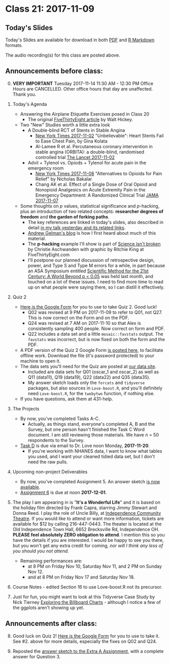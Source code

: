 # Class 21: 2017-11-09

## Today's Slides

Today's Slides are available for download in both [PDF](https://github.com/THOMASELOVE/431slides/blob/master/class_21/431_2017_class-21-slides.pdf) and [R Markdown](https://github.com/THOMASELOVE/431slides/blob/master/class_21/431_2017_class-21-slides.Rmd) formats. 

The audio recording(s) for this class are posted above.

## Announcements before class:

0. **VERY IMPORTANT** Tuesday 2017-11-14 11:30 AM - 12:30 PM Office Hours are CANCELLED. Other office hours that day are unaffected. Thank you.

1. Today's Agenda
    - Answering the Airplane Etiquette Exercises posed in Class 20
        - The original [FiveThirtyEight article](https://fivethirtyeight.com/features/airplane-etiquette-recline-seat/) by Walt Hickey.
    - Two "New" Studies worth a little extra look
        - A Double-blind RCT of Stents in Stable Angina
            - [New York Times 2017-11-02](https://www.nytimes.com/2017/11/02/health/heart-disease-stents.html?smprod=nytcore-ipad&smid=nytcore-ipad-share&_r=0) "Unbelievable": Heart Stents Fail to Ease Chest Pain, by Gina Kolata
            - Al-Lamee R et al. Percutaneous coronary intervention in stable angina (ORBITA): a double-blind, randomised controlled trial [The Lancet 2017-11-02](http://www.thelancet.com/journals/lancet/article/PIIS0140-6736(17)32714-9/fulltext?elsca1=tlxpr) 
        - Advil + Tylenol vs. Opiods + Tylenol for acute pain in the emergency room
            - [New York Times 2017-11-08](https://nyti.ms/2hUIj4O) "Alternatives to Opioids for Pain Relief" by Nicholas Bakalar
            - Chang AK et al. Effect of a Single Dose of Oral Opioid and Nonopioid Analgesics on Acute Extremity Pain in the Emergency Department: A Randomized Clinical Trial [JAMA 2017-11-07](https://jamanetwork.com/journals/jama/article-abstract/2661581)
    - Some thoughts on *p* values, statistical significance and *p*-hacking, plus an introduction of two related concepts: **researcher degrees of freedom** and **the garden of forking paths**.
        - The key references are linked in today's slides, also described in detail [in my talk yesterday and its related links](https://github.com/THOMASELOVE/RCR2017).
        - [Andrew Gelman's blog](http://andrewgelman.com/) is how I first heard about much of this material.
        - The **p-hacking** example I'll show is part of [Science isn't broken](https://fivethirtyeight.com/features/science-isnt-broken/#part1) by Christie Aschwanden with graphic by Ritchie King at FiveThirtyEight.com
        - I'll postpone our planned discussion of retrospective design, power, and Type S and Type M errors for a while, in part because an ASA Symposium entitled [Scientific Method for the 21st Century: A World Beyond p < 0.05](https://ww2.amstat.org/meetings/ssi/2017/onlineprogram/Program.cfm) was held last month, and touched on a lot of these issues. I need to find more time to read up on what people were saying there, so I can distill it effectively.

2. Quiz 2
    - [Here is the Google Form](https://goo.gl/forms/b9kGFNcLoAlMEbgg1) for you to use to take Quiz 2. Good luck!
        - Q02 was revised at 9 PM on 2017-11-09 to refer to Q01, not Q27. This is now correct on the Form and on the PDF.
        - Q24 was revised at 7 AM on 2017-11-10 so that Alex is consistently sampling 400 people. Now correct on form and PDF.
        - Q22 includes a data set and a little `mosaic::favstats` output. The `favstats` was incorrect, but is now fixed on both the form and the PDF.
    - A PDF version of the Quiz 2 Google Form [is posted here](https://github.com/THOMASELOVE/431slides/blob/master/class_21/431-quiz2-printed-from-google-form-pw-2017.pdf), to facilitate offline work. Download the file (it's password protected) to your machine to open it.
    - The data sets you'll need for the Quiz are posted at [our data site](https://github.com/thomaselove/431data).
        - Included are data sets for Q01 (oscar_1 and oscar_2) as well as Q11 (data11), Q19 (data19), Q22 (data22) and Q35 (data35).
        - My answer sketch loads only the `forcats` and `tidyverse` packages, but also sources in `Love-boost.R`, and you'll definitely need `Love-boost.R`, for the `twobytwo` function, if nothing else.
    - If you have questions, ask them at 431-help.

3. The Projects
     - By now, you've completed Tasks A-C.
        - Actually, as things stand, everyone's completed A, B and the Survey, but one person hasn't finished the Task C Word document. I am still reviewing those materials. We have *n* = 50 respondents to the Survey.
     - [Task D](https://github.com/THOMASELOVE/431project/tree/master/TaskD) is due via email to Dr. Love noon Monday, **2017-11-20**.
        - If you're working with NHANES data, I want to know what tables you used, and I want your cleaned tidied data set, but I don't need the raw pulls.

4. Upcoming non-project Deliverables
    - By now, you've completed Assignment 5. An answer sketch [is now available](https://github.com/THOMASELOVE/431homework/blob/master/HW5/README.md).
    - [Assignment 6](https://github.com/THOMASELOVE/431homework/blob/master/431-2017_assignment-6.md) is due at noon **2017-12-01**.

5. The play I am appearing in is "**It's a Wonderful Life**" and it is based on the holiday film directed by Frank Capra, starring Jimmy Stewart and Donna Reed. I play the role of Uncle Billy, at [Independence Community Theatre](http://www.independencetheatre.org/). If you would like to attend or want more information, tickets are available for $12 by calling 216-447-0443. The theater is located at the Old Independence Town Hall, 6652 Brecksville Rd, Independence OH. **PLEASE feel absolutely ZERO obligation to attend**. I mention this so you have the details if you are interested. I would be happy to see you there, but you won't get any extra credit for coming, *nor will I think any less of you should you not attend*.
    - Remaining performances are:
        - at 8 PM on Friday Nov 10, Saturday Nov 11, and 2 PM on Sunday Nov 12.
        - and at 8 PM on Friday Nov 17 and Saturday Nov 18.

6. Course Notes - edited Section 16 to use Love-boost.R not its precursor.

7. Just for fun, you might want to look at this Tidyverse Case Study by Nick Tierney [Exploring the Billboard Charts](http://www.njtierney.com/post/2017/11/07/tidyverse-billboard/) - although I notice a few of the ggplots aren't showing up yet.

## Announcements after class:

8. Good luck on Quiz 2! [Here is the Google Form](https://goo.gl/forms/b9kGFNcLoAlMEbgg1) for you to use to take it. See #2. above for more details, especially the fixes on Q02 and Q24.

9. Reposted the [answer sketch to the Extra A Assignment](https://github.com/THOMASELOVE/431homework/blob/master/Extra_A/extra_A.pdf), with a complete answer for Question 3.
